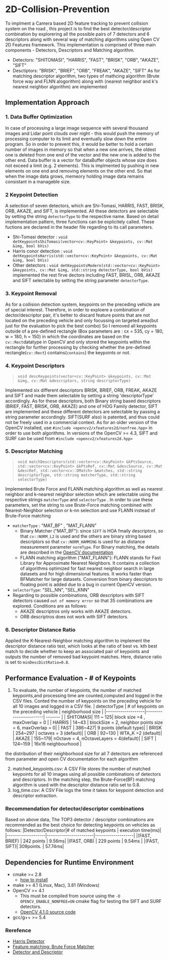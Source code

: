 # 2D-Collision-Prevention
To implment a Camera based 2D feature tracking to prevent collision system on the road , this project is to find the best detector/descriptor combination by explorering all the possible pairs of 7 detectors and 6 descriptors along with several way of matching algorithms using Open CV 2D Features framework. This implementation is comprised of three main components - Detectors, Descriptors and Matching algorithm. 
* Detectors: "SHITOMASI", "HARRIS", "FAST", "BRISK", "ORB", "AKAZE", "SIFT"
* Desctiptors:  "BRISK", "BRIEF", "ORB", "FREAK", "AKAZE", "SIFT"
As for matching descriptor algorithm, two types of mathcing algorithm (Brute force way and FLNN alogorithm) along with (nearest neighbor and k's nearest neighbor algorithm) are implemented

## Implementation Approach

### 1. Data Buffer Optimization
In case of processing a large image sequence with several thousand images and Lidar point clouds over night - this would push the memory of processing computer to its limit and eventually slow down the entire program. So in order to prevent this, it would be better to hold a certain number of images in memory so that when a new one arrives, the oldest one is deleted from one end of the vector and the new one is added to the other end. Data buffer is a vector for dataBuffer objects whose size does not exceed a limit (e.g. 2 elements). This is implmented by pushing in new elements on one end and removing elements on the other end. So that when the image data grows, memeory holding image data remains consistant in a manageble size. 

### 2 Keypoint Detection
A selection of seven detectors, which are Shi-Tomasi, HARRIS, FAST, BRISK, ORB, AKAZE, and SIFT, is implemented. All these detectors are selectable by setting the string `detectorType` to the respective name. Based on detail implementation pattern, three functions can be explicitely called. These fuctions are declared in the header file regarding to its call parameters.
* Shi-Tomasi detector : `void detKeypointsShiTomasi(vector<cv::KeyPoint> &keypoints, cv::Mat &img, bool bVis)`
* Harris conor detection : `void detKeypointsHarris(std::vector<cv::KeyPoint> &keypoints, cv::Mat &img, bool bVis)`
* Other detectors : `void detKeypointsModern(std::vector<cv::KeyPoint> &keypoints, cv::Mat &img, std::string detectorType, bool bVis)` implemented the rest firve dectors including FAST, BRISL, ORB, AKAZE and SIFT selectable by setting the string parameter `detectorType`.

### 3. Keypoint Removal
As for a collision detection system, keypoints on the preceding vehicle are of special interest. Therefore, in order to exploere a combination of dector/descriptor pair, it's better to discard feature points that are not located on the preceding vehicle and only focussing on targeted area(but just for the evaluation to pick the best combo) So I removed all keypoints outside of a pre-defined rectangle (Box parameters are : cx = 535, cy = 180, w = 180, h = 150) in which the coordinates are based on the `cv::Rect`datatype in OpenCV and only stored the keypoints within the rectangle for further processing by checking whether the pre-defined rectangle(`cv::Rect`) contains(`contains`) the keypoints or not. 

### 4. Keypoint Descriptors
> `void descKeypoints(vector<cv::KeyPoint> &keypoints, cv::Mat &img, cv::Mat &descriptors, string descriptorType)`

Implemented six different descriptors BRISK, BRIEF, ORB, FREAK, AKAZE and SIFT and made them selectable by setting a string 'descriptorType' accordingly. As for these descriptors, both Binary string based descriptors (BRIEF, FAST, BRISK, ORB, AKAZE) and one of HOG Family detector, SIFT are implemented and these different detectors are selectable by passing a string parameter accordingly. SIFT(SURF also) is patented, and thus could not be freely used in a commercial context. As for an older version of the OpenCV installed, use `#include <opencv2/xfeatures2d/nonfree.hpp>` in order to use both algorithms. In versions of the OpenCV >= 4.3, SIFT and SURF can be used from `#include <opencv2/xfeatures2d.hpp>`


### 5. Descriptor Matching
> `void matchDescriptors(std::vector<cv::KeyPoint> &kPtsSource, std::vector<cv::KeyPoint> &kPtsRef, cv::Mat &descSource, cv::Mat &descRef,
                      std::vector<cv::DMatch> &matches, std::string descriptorType, std::string matcherType, std::string selectorType)`

Implemented Brute Force and FLANN matching algorithm as well as nearest neighbor and k-nearest neighbor selection which are selectable using the respective strings `matcherType` and `selectorType` . In order to use these parameters, set the string to use Brute-Force matching combined with Nearest-Neighbor selection or k-nn selection and use FLANN instead of Brute-Force matching
* `matcherType` : "MAT_BF" , "MAT_FLANN" 
    * Binary Matcher ("MAT_BF"): since `SIFT` is HOA fmaily descriptors, so that `cv::NORM_L2` is used and the others are binary string based descriptors so that `cv::NORM_HAMMING` is used for as distance measurement parameter `normType`. For Binary matching, the details are described in the [OpenCV documentation](https://docs.opencv.org/master/dc/dc3/tutorial_py_matcher.html)
    * FLANN matching algorithm ("MAT_FLANN"): FLANN stands for Fast Library for Approximate Nearest Neighbors. It contains a collection of algorithms optimized for fast nearest neighbor search in large datasets and for high dimensional features. It works faster than BFMatcher for large datasets. Conversion from binary descriptors to floating point is added due to a bug in current OpenCV version. 
* `selectorType`: "SEL_NN", "SEL_KNN"
* Regarding to possible combinations, ORB descriptors with SIFT detectors caused  `out of memory error` so that 35 combinations are explored. Conditions are as follows: 
    * AKAZE descriptros only works with AKAZE detectors.
    * ORB descriptros does not work with SIFT detectors.
### 6. Descriptor Distance Ratio
Applied the K-Nearest-Neighbor matching algorithm to implement the descriptor distance ratio test, which looks at the ratio of best vs. kth best match to decide whether to keep an associated pair of keypoints and outputs the number of removed bad keypoint matches. Here, distance ratio is set to `minDescDistRatio=0.8`.

## Performance Evaluation - # of Keypoints 
1. To evaluate, the number of keypoints, the number of matched keypoints,and processing time are counted,computed and logged in the CSV files. 
Conted the number of keypoints on the preceding vehicle for all 10 images and logged in a CSV file. 
| detectorType | # of keypoints on the preceding vehicle | neighborhood size  | 
|-------------------|-----------------------| ------- | 
| SHITOMASI| 111 ~ 125| block size =4 , maxOverlap = 0 |
| HARRIS  |  14~43 | blockSize = 2, neighbor points size = 6, maxOverlap = 0| 
| FAST |  386~427| 9 points (default type)| 
| BRISK | 254~297 | octaves = 3 (default)|
| ORB   | 92~130 | WTA_K =2 (default)| 
| AKAZE | 155~179| nOctave = 4, nOctaveLayers = 4(default)|
| SIFT | 124~159 | 16x16 neighbourhood | 

the distribution of their neighborhood size for all 7 detectors are referenced from parameter and open CV documentation for each algorithm 

2. matched_keypoints.csv: A CSV File stores the number of matched keypoints for all 10 images using all possible combinations of detectors and descriptors. In the matching step, the Brute-Force(BF) matching algorithm is used with the descriptor distance ratio set to 0.8.
3. log_time.csv: A CSV File logs the time it takes for keypoint detection and descriptor extraction. 

### Recommendation for detector/descriptor combinations
Based on above data, The TOP3 detector / descriptor combinations are recommended as the best choice for detecting keypoints on vehicles as follows:
|Detector/Descriptor|# of matched keypoints | execution time(ms)|
|-------------------|-----------------------|-------------------|
|(FAST, BRIEF) | 242 points | 9.56ms|
|(FAST, ORB)  |  229 points | 9.54ms | 
|(FAST, SIFT)|  309points. | 57.74ms|

## Dependencies for Runtime Environment
* cmake >= 2.8
  * [how to install](https://cmake.org/install/)
* make >= 4.1 (Linux, Mac), 3.81 (Windows)
* OpenCV >= 4.1
  * This must be compiled from source using the `-D OPENCV_ENABLE_NONFREE=ON` cmake flag for testing the SIFT and SURF detectors.
  * [OpenCV 4.1.0 source code](https://github.com/opencv/opencv/tree/4.1.0)
* gcc/g++ >= 5.4

### Rerefence 
* [Harris Detector](https://docs.opencv.org/3.4/d4/d7d/tutorial_harris_detector.html)
* [Feature matching: Brute Force Matcher](https://docs.opencv.org/3.4/dc/dc3/tutorial_py_matcher.html)
* [Detector and Descriptor](https://docs.opencv.org/2.4/modules/features2d/doc/feature_detection_and_description.html)

